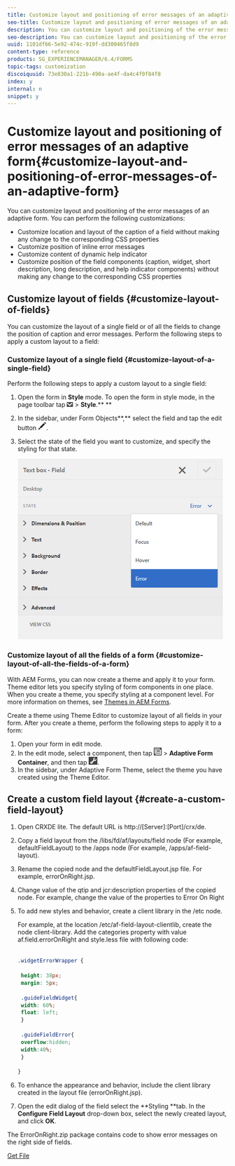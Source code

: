 ```yaml
---
title: Customize layout and positioning of error messages of an adaptive form
seo-title: Customize layout and positioning of error messages of an adaptive form
description: You can customize layout and positioning of the error messages of an adaptive for. 
seo-description: You can customize layout and positioning of the error messages of an adaptive for. 
uuid: 1101df66-5e92-474c-919f-dd300465f8d9
content-type: reference
products: SG_EXPERIENCEMANAGER/6.4/FORMS
topic-tags: customization
discoiquuid: 73e830a1-221b-490a-ae4f-da4c4f0f84f8
index: y
internal: n
snippet: y
---
```


# Customize layout and positioning of error messages of an adaptive form{#customize-layout-and-positioning-of-error-messages-of-an-adaptive-form}

You can customize layout and positioning of the error messages of an adaptive form. You can perform the following customizations:

* Customize location and layout of the caption of a field without making any change to the corresponding CSS properties  
* Customize position of inline error messages
* Customize content of dynamic help indicator
* Customize position of the field components (caption, widget, short description, long description, and help indicator components) without making any change to the corresponding CSS properties

## Customize layout of fields {#customize-layout-of-fields}

You can customize the layout of a single field or of all the fields to change the position of caption and error messages. Perform the following steps to apply a custom layout to a field:

### Customize layout of a single field {#customize-layout-of-a-single-field}

Perform the following steps to apply a custom layout to a single field:

1. Open the form in **Style** mode. To open the form in style mode, in the page toolbar tap ![](assets/canvas-drop-down.png) &gt; **Style**.** **
1. In the sidebar, under Form Objects**,** select the field and tap the edit button ![](assets/edit-button.png).
1. Select the state of the field you want to customize, and specify the styling for that state. 

   ![Specifying inline styling of a field](assets/edit-error-state.png)

### Customize layout of all the fields of a form {#customize-layout-of-all-the-fields-of-a-form}

With AEM Forms, you can now create a theme and apply it to your form. Theme editor lets you specify styling of form components in one place. When you create a theme, you specify styling at a component level. For more information on themes, see [Themes in AEM Forms](../../forms/using/themes.md).

Create a theme using Theme Editor to customize layout of all fields in your form. After you create a theme, perform the following steps to apply it to a form:

1. Open your form in edit mode. 
1. In the edit mode, select a component, then tap ![](assets/field-level.png) &gt; **Adaptive Form Container**, and then tap ![](assets/cmppr.png).
1. In the sidebar, under Adaptive Form Theme, select the theme you have created using the Theme Editor.

## Create a custom field layout {#create-a-custom-field-layout}

1. Open CRXDE lite. The default URL is http://[Server]:[Port]/crx/de.
1. Copy a field layout from the /libs/fd/af/layouts/field node (For example, defaultFieldLayout) to the /apps node (For example, /apps/af-field-layout).
1. Rename the copied node and the defaultFieldLayout.jsp file. For example, errorOnRight.jsp.  

1. Change value of the qtip and jcr:description properties of the copied node. For example, change the value of the properties to Error On Right  

1. To add new styles and behavior, create a client library in the /etc node.

   For example, at the location /etc/af-field-layout-clientlib, create the node client-library. Add the categories property with value af.field.errorOnRight and style.less file with following code:

   ```css
   
   .widgetErrorWrapper {
    
    height: 38px;
    margin: 5px;
   
    .guideFieldWidget{
    width: 60%;
    float: left; 
    }
   
    .guideFieldError{
    overflow:hidden;
    width:40%; 
    }
   
   }

   ```

1. To enhance the appearance and behavior, include the client library created in the layout file (errorOnRight.jsp).
1. Open the edit dialog of the field select the **Styling **tab. In the **Configure Field Layout** drop-down box, select the newly created layout, and click **OK**.

The ErrorOnRight.zip package contains code to show error messages on the right side of fields.

[Get File](assets/erroronright.zip)

<!--
<related-links>
<a href="../../forms/using/creating-custom-adaptive-form-themes.md">Create custom Adaptive form themes</a>
<a href="../../forms/using/dynamically-populate-dropdowns.md">Dynamically populating drop-down lists</a>
</related-links>
-->

